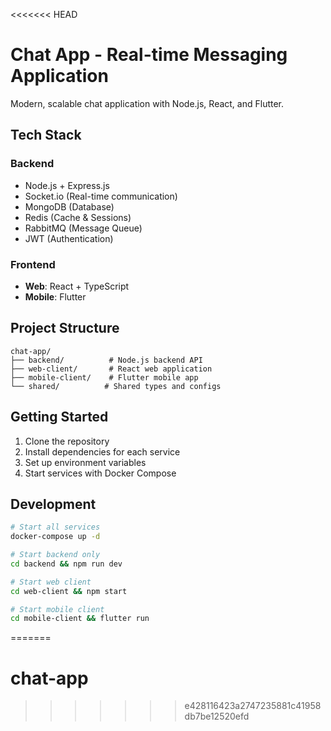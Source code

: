 <<<<<<< HEAD
# Chat App - Real-time Messaging Application

Modern, scalable chat application with Node.js, React, and Flutter.

## Tech Stack

### Backend
- Node.js + Express.js
- Socket.io (Real-time communication)
- MongoDB (Database)
- Redis (Cache & Sessions)
- RabbitMQ (Message Queue)
- JWT (Authentication)

### Frontend
- **Web**: React + TypeScript
- **Mobile**: Flutter

## Project Structure

```
chat-app/
├── backend/          # Node.js backend API
├── web-client/       # React web application
├── mobile-client/    # Flutter mobile app
└── shared/          # Shared types and configs
```

## Getting Started

1. Clone the repository
2. Install dependencies for each service
3. Set up environment variables
4. Start services with Docker Compose

## Development

```bash
# Start all services
docker-compose up -d

# Start backend only
cd backend && npm run dev

# Start web client
cd web-client && npm start

# Start mobile client
cd mobile-client && flutter run
```
=======
# chat-app
>>>>>>> e428116423a2747235881c41958db7be12520efd
